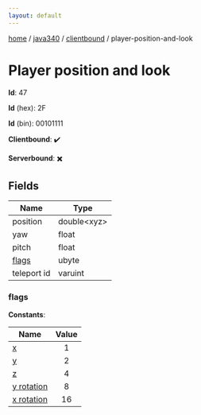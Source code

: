 ```yaml
---
layout: default
---
```


[home](/)  /  [java340](/protocol/java340)  /  [clientbound](/protocol/java340/clientbound)  /  player-position-and-look

# Player position and look

**Id**: 47

**Id** (hex): 2F

**Id** (bin): 00101111

**Clientbound**: ✔️

**Serverbound**: ✖️

## Fields

Name | Type
---|---
position | double&lt;xyz&gt;
yaw | float
pitch | float
[flags](#flags) | ubyte
teleport id | varuint

### flags

**Constants**:

Name | Value
---|:---:
[x](flags_x) | 1
[y](flags_y) | 2
[z](flags_z) | 4
[y rotation](flags_y-rotation) | 8
[x rotation](flags_x-rotation) | 16
